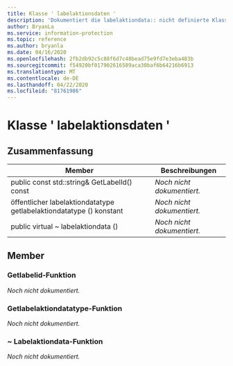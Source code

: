 ```yaml
---
title: Klasse ' labelaktionsdaten '
description: 'Dokumentiert die labelaktiondata:: nicht definierte Klasse des Microsoft Information Protection (MIP) SDK.'
author: BryanLa
ms.service: information-protection
ms.topic: reference
ms.author: bryanla
ms.date: 04/16/2020
ms.openlocfilehash: 2fb2db92c5c88f6d7c48bead75e9fd7e3eba483b
ms.sourcegitcommit: f54920bf017902616589aca30baf6b64216b6913
ms.translationtype: MT
ms.contentlocale: de-DE
ms.lasthandoff: 04/22/2020
ms.locfileid: "81761986"
---
```

# <a name="class-labelactiondata"></a>Klasse ' labelaktionsdaten ' 
  
## <a name="summary"></a>Zusammenfassung
 Member                        | Beschreibungen                                
--------------------------------|---------------------------------------------
public const std::string& GetLabelId() const  | _Noch nicht dokumentiert._
öffentlicher labelaktiondatatype getlabelaktiondatatype () konstant  | _Noch nicht dokumentiert._
public virtual ~ labelaktiondata ()  | _Noch nicht dokumentiert._
  
## <a name="members"></a>Member
  
### <a name="getlabelid-function"></a>Getlabelid-Funktion
_Noch nicht dokumentiert._

  
### <a name="getlabelactiondatatype-function"></a>Getlabelaktiondatatype-Funktion
_Noch nicht dokumentiert._

  
### <a name="labelactiondata-function"></a>~ Labelaktiondata-Funktion
_Noch nicht dokumentiert._
